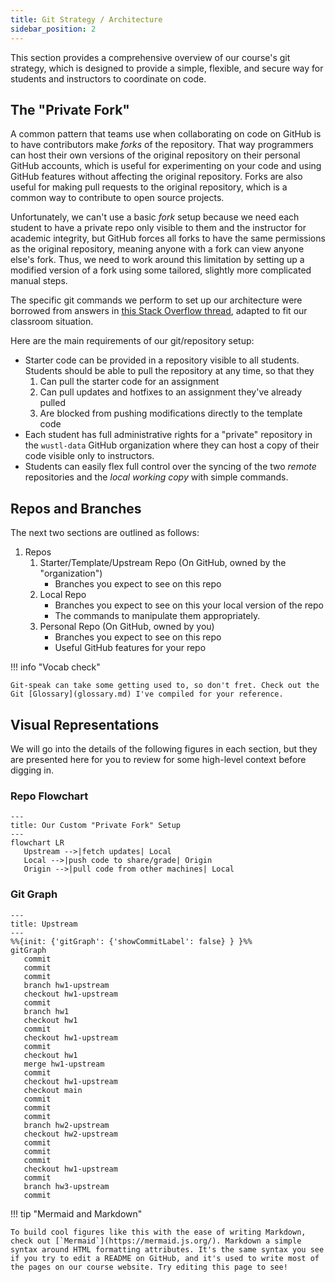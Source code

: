 ```yaml
---
title: Git Strategy / Architecture
sidebar_position: 2
---
```


This section provides a comprehensive overview of our course's git strategy, which is designed to provide a simple, flexible, and secure way for students and instructors to coordinate on code.

## The "Private Fork"

A common pattern that teams use when collaborating on code on GitHub is to have contributors make *forks* of the repository. That way programmers can host their own versions of the original repository on their personal GitHub accounts, which is useful for experimenting on your code and using GitHub features without affecting the original repository. Forks are also useful for making pull requests to the original repository, which is a common way to contribute to open source projects.

Unfortunately, we can't use a basic *fork* setup because we need each student to have a private repo only visible to them and the instructor for academic integrity, but GitHub forces all forks to have the same permissions as the original repository, meaning anyone with a fork can view anyone else's fork. Thus, we need to work around this limitation by setting up a modified version of a fork using some tailored, slightly more complicated manual steps.

The specific git commands we perform to set up our architecture were borrowed from answers in [this Stack Overflow thread](https://stackoverflow.com/a/30352360/1526293), adapted to fit our classroom situation.

Here are the main requirements of our git/repository setup:

- Starter code can be provided in a repository visible to all students. Students should be able to pull the repository at any time, so that they
  1.  Can pull the starter code for an assignment
  2.  Can pull updates and hotfixes to an assignment they've already pulled
  3.  Are blocked from pushing modifications directly to the template code
- Each student has full administrative rights for a "private" repository in the `wustl-data` GitHub organization where they can host a copy of their code visible only to instructors.
- Students can easily flex full control over the syncing of the two _remote_ repositories and the _local working copy_ with simple commands.


## Repos and Branches

The next two sections are outlined as follows:

1. Repos
    1. Starter/Template/Upstream Repo (On GitHub, owned by the "organization")
        - Branches you expect to see on this repo
    2. Local Repo
        - Branches you expect to see on this your local version of the repo
        - The commands to manipulate them appropriately.
    3. Personal Repo (On GitHub, owned by you)
        - Branches you expect to see on this repo
        - Useful GitHub features for your repo


!!! info "Vocab check"

    Git-speak can take some getting used to, so don't fret. Check out the Git [Glossary](glossary.md) I've compiled for your reference.

## Visual Representations

We will go into the details of the following figures in each section, but they are presented here for you to review for some high-level context before digging in.

### Repo Flowchart

```mermaid
---
title: Our Custom "Private Fork" Setup
---
flowchart LR
   Upstream -->|fetch updates| Local
   Local -->|push code to share/grade| Origin
   Origin -->|pull code from other machines| Local
```

### Git Graph

```mermaid
---
title: Upstream
---
%%{init: {'gitGraph': {'showCommitLabel': false} } }%%
gitGraph
   commit
   commit
   commit
   branch hw1-upstream
   checkout hw1-upstream
   commit
   branch hw1
   checkout hw1
   commit
   checkout hw1-upstream
   commit
   checkout hw1
   merge hw1-upstream
   commit
   checkout hw1-upstream
   checkout main
   commit
   commit
   commit
   branch hw2-upstream
   checkout hw2-upstream
   commit
   commit
   commit
   checkout hw1-upstream
   commit
   branch hw3-upstream
   commit
```

!!! tip "Mermaid and Markdown"

    To build cool figures like this with the ease of writing Markdown, check out [`Mermaid`](https://mermaid.js.org/). Markdown a simple syntax around HTML formatting attributes. It's the same syntax you see if you try to edit a README on GitHub, and it's used to write most of the pages on our course website. Try editing this page to see!
